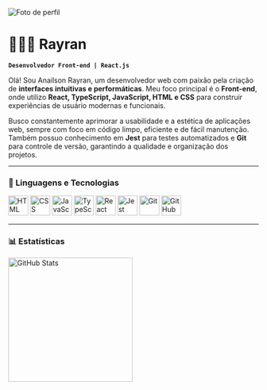 ![Foto de perfil]([file:///C:/Users/anail/Downloads/ChatGPT%20Image%2021%20de%20jul.%20de%202025,%2019_04_45.png](https://github.com/user-attachments/assets/d1229a1f-585a-4f09-9d15-7a9c08907c65))

# 👩🏻‍💻 Rayran

**`Desenvolvedor Front-end | React.js`**

Olá! Sou Anailson Rayran, um desenvolvedor web com paixão pela criação de **interfaces intuitivas e performáticas**. Meu foco principal é o **Front-end**, onde utilizo **React, TypeScript, JavaScript, HTML e CSS** para construir experiências de usuário modernas e funcionais.

Busco constantemente aprimorar a usabilidade e a estética de aplicações web, sempre com foco em código limpo, eficiente e de fácil manutenção. Também possuo conhecimento em **Jest** para testes automatizados e **Git** para controle de versão, garantindo a qualidade e organização dos projetos.

---

### 🤖 Linguagens e Tecnologias

<p align="left">
  <img alt="HTML" title="HTML" width="40px" src="https://cdn.jsdelivr.net/gh/devicons/devicon/icons/html5/html5-original.svg" />
  <img alt="CSS" title="CSS" width="40px" src="https://cdn.jsdelivr.net/gh/devicons/devicon/icons/css3/css3-original.svg" />
  <img alt="JavaScript" title="JavaScript" width="40px" src="https://cdn.jsdelivr.net/gh/devicons/devicon/icons/javascript/javascript-original.svg" />
  <img alt="TypeScript" title="TypeScript" width="40px" src="https://cdn.jsdelivr.net/gh/devicons/devicon/icons/typescript/typescript-original.svg" />
  <img alt="React" title="React" width="40px" src="https://cdn.jsdelivr.net/gh/devicons/devicon/icons/react/react-original.svg" />
  <img alt="Jest" title="Jest" width="40px" src="https://cdn.jsdelivr.net/gh/devicons/devicon/icons/jest/jest-plain.svg" />
  <img alt="Git" title="Git" width="40px" src="https://cdn.jsdelivr.net/gh/devicons/devicon/icons/git/git-original.svg" />
  <img alt="GitHub" title="GitHub" width="40px" src="https://cdn.jsdelivr.net/gh/devicons/devicon/icons/github/github-original.svg" />
</p>

---

### 📊 Estatísticas

<p>
  <img align="left" alt="GitHub Stats" height="250" src="https://github-readme-stats.vercel.app/api/top-langs/?username=RayranTech&theme=tokyonight&layout=compact&custom_title=Tecnologias&langs_count=9" />
</p>

